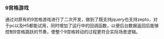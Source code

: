 ### 9宫格游戏

通过对原有的9宫格游戏进行了二次开发，做到了既支持jquery也支持zepto，对于pc以及H5都能试用，同时增加了运行中的回调函数，以便后台数据返回后能够控制9宫格跳跃的节奏，使整个9宫格转动的过程更符合实际场景逻辑。